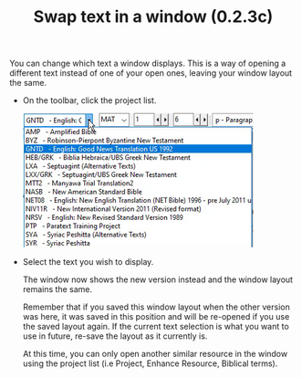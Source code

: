 ﻿---
title:  Swap text in a window (0.2.3c)
---
You can change which text a window displays. This is a way of opening a different text instead of one of your open ones, leaving your window layout the same.

-   On the toolbar, click the project list.

    ![](../media/d95a9addf8aef86dd5e1ced5115bfd98.png)

-   Select the text you wish to display.

    The window now shows the new version instead and the window layout remains the same.

    Remember that if you saved this window layout when the other version was here, it was saved in this position and will be re-opened if you use the saved layout again. If the current text selection is what you want to use in future, re-save the layout as it currently is.

    At this time, you can only open another similar resource in the window using the project list (i.e Project, Enhance Resource, Biblical terms).

